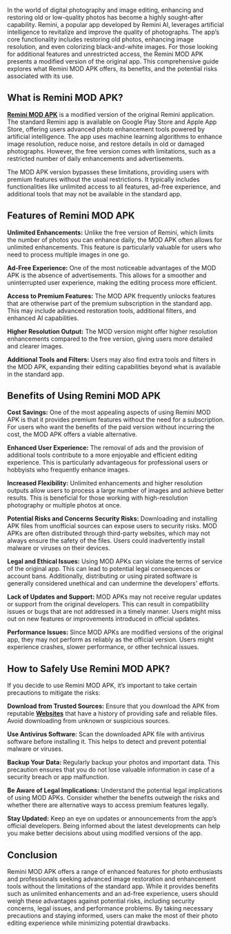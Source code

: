 <!---
Reminipro/Reminipro is a ✨ special ✨ repository because its `README.md` (this file) appears on your GitHub profile.
You can click the Preview link to take a look at your changes.
--->
In the world of digital photography and image editing, enhancing and restoring old or low-quality photos has become a highly sought-after capability. Remini, a popular app developed by Remini AI, leverages artificial intelligence to revitalize and improve the quality of photographs. The app’s core functionality includes restoring old photos, enhancing image resolution, and even colorizing black-and-white images. For those looking for additional features and unrestricted access, the Remini MOD APK presents a modified version of the original app. This comprehensive guide explores what Remini MOD APK offers, its benefits, and the potential risks associated with its use.

<h2>What is Remini MOD APK?</h2>


<a href="https://reminimodpro.com"><b>Remini MOD APK</b></a> is a modified version of the original Remini application. The standard Remini app is available on Google Play Store and Apple App Store, offering users advanced photo enhancement tools powered by artificial intelligence. The app uses machine learning algorithms to enhance image resolution, reduce noise, and restore details in old or damaged photographs. However, the free version comes with limitations, such as a restricted number of daily enhancements and advertisements.

The MOD APK version bypasses these limitations, providing users with premium features without the usual restrictions. It typically includes functionalities like unlimited access to all features, ad-free experience, and additional tools that may not be available in the standard app.

<h2>Features of Remini MOD APK</h2>

<b>Unlimited Enhancements:</b> Unlike the free version of Remini, which limits the number of photos you can enhance daily, the MOD APK often allows for unlimited enhancements. This feature is particularly valuable for users who need to process multiple images in one go.

<b>Ad-Free Experience:</b> One of the most noticeable advantages of the MOD APK is the absence of advertisements. This allows for a smoother and uninterrupted user experience, making the editing process more efficient.

<b>Access to Premium Features:</b> The MOD APK frequently unlocks features that are otherwise part of the premium subscription in the standard app. This may include advanced restoration tools, additional filters, and enhanced AI capabilities.

<b>Higher Resolution Output:</b> The MOD version might offer higher resolution enhancements compared to the free version, giving users more detailed and clearer images.

<b>Additional Tools and Filters:</b> Users may also find extra tools and filters in the MOD APK, expanding their editing capabilities beyond what is available in the standard app.

<h2>Benefits of Using Remini MOD APK</h2>

<b>Cost Savings:</b> One of the most appealing aspects of using Remini MOD APK is that it provides premium features without the need for a subscription. For users who want the benefits of the paid version without incurring the cost, the MOD APK offers a viable alternative.

<b>Enhanced User Experience:</b> The removal of ads and the provision of additional tools contribute to a more enjoyable and efficient editing experience. This is particularly advantageous for professional users or hobbyists who frequently enhance images.

<b>Increased Flexibility:</b> Unlimited enhancements and higher resolution outputs allow users to process a large number of images and achieve better results. This is beneficial for those working with high-resolution photography or multiple photos at once.

<b>Potential Risks and Concerns
Security Risks:</b> Downloading and installing APK files from unofficial sources can expose users to security risks. MOD APKs are often distributed through third-party websites, which may not always ensure the safety of the files. Users could inadvertently install malware or viruses on their devices.

<b>Legal and Ethical Issues:</b> Using MOD APKs can violate the terms of service of the original app. This can lead to potential legal consequences or account bans. Additionally, distributing or using pirated software is generally considered unethical and can undermine the developers' efforts.

<b>Lack of Updates and Support:</b> MOD APKs may not receive regular updates or support from the original developers. This can result in compatibility issues or bugs that are not addressed in a timely manner. Users might miss out on new features or improvements introduced in official updates.

<b>Performance Issues:</b> Since MOD APKs are modified versions of the original app, they may not perform as reliably as the official version. Users might experience crashes, slower performance, or other technical issues.

<h2>How to Safely Use Remini MOD APK?</h2>

If you decide to use Remini MOD APK, it’s important to take certain precautions to mitigate the risks:

<b>Download from Trusted Sources:</b> Ensure that you download the APK from reputable <a href="https://reminimodpro.com"><b>Websites</b></a>  that have a history of providing safe and reliable files. Avoid downloading from unknown or suspicious sources.

<b>Use Antivirus Software:</b> Scan the downloaded APK file with antivirus software before installing it. This helps to detect and prevent potential malware or viruses.

<b>Backup Your Data:</b> Regularly backup your photos and important data. This precaution ensures that you do not lose valuable information in case of a security breach or app malfunction.

<b>Be Aware of Legal Implications:</b> Understand the potential legal implications of using MOD APKs. Consider whether the benefits outweigh the risks and whether there are alternative ways to access premium features legally.

<b>Stay Updated:</b> Keep an eye on updates or announcements from the app’s official developers. Being informed about the latest developments can help you make better decisions about using modified versions of the app.

<h2>Conclusion</h2>

Remini MOD APK offers a range of enhanced features for photo enthusiasts and professionals seeking advanced image restoration and enhancement tools without the limitations of the standard app. While it provides benefits such as unlimited enhancements and an ad-free experience, users should weigh these advantages against potential risks, including security concerns, legal issues, and performance problems. By taking necessary precautions and staying informed, users can make the most of their photo editing experience while minimizing potential drawbacks.
